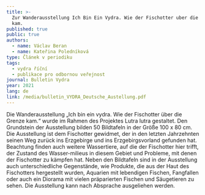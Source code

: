```yaml
---
title: >-
  Zur Wanderausstellung Ich Bin Ein Vydra. Wie der Fischotter uber die Grenze
  kam.
published: true
public: true
authors:
  - name: Václav Beran
  - name: Kateřina Poledníková
type: Článek v periodiku
tags:
  - vydra říční
  - publikace pro odbornou veřejnost
journal: Bulletin Vydra
year: 2021
lang: de
link: /media/bulletin_VYDRA_Deutsche_Austellung.pdf
---
```

Die Wanderausstellung „Ich bin ein vydra. Wie der Fischotter über die Grenze kam.“ wurde im Rahmen des Projektes Lutra lutra gestaltet.  Den Grundstein der Ausstellung bilden 50 Bildtafeln in der Größe 100 x 80 cm. Die Ausstellung ist dem Fischotter gewidmet, der in den letzten Jahrzehnten seinen Weg zurück ins Erzgebirge und ins Erzgebirgsvorland gefunden hat. Beachtung finden auch weitere Wassertiere, auf die der Fischotter hier trifft, der Zustand des Wasser-milieus in diesem Gebiet und Probleme, mit denen der Fischotter zu kämpfen hat. Neben den Bildtafeln sind in der Ausstellung auch unterschiedliche Gegenstände, wie Produkte, die aus der Haut des Fischotters hergestellt wurden, Aquarien mit lebendigen Fischen, Fangfallen oder auch ein Diorama mit vielen präparierten Fischen und Säugetieren zu sehen.  Die Ausstellung kann nach Absprache ausgeliehen werden.
